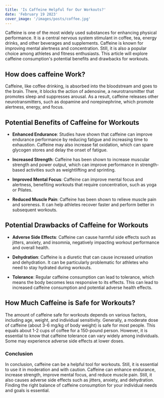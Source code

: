 ```yaml
---
title: 'Is Caffeine Helpful for Our Workouts?'
date: 'February 19 2023'
cover_image: '/images/posts/coffee.jpg'
---
```


Caffeine is one of the most widely used substances for enhancing physical performance. It is a central nervous system stimulant in coffee, tea, energy drinks, and other beverages and supplements. Caffeine is known for improving mental alertness and concentration. Still, it is also a popular choice among athletes and fitness enthusiasts. This article will explore caffeine consumption's potential benefits and drawbacks for workouts.

## How does caffeine Work?

Caffeine, like coffee drinking, is absorbed into the bloodstream and goes to the brain. There, it blocks the action of adenosine, a neurotransmitter that promotes sleep and suppresses arousal. As a result, caffeine releases other neurotransmitters, such as dopamine and norepinephrine, which promote alertness, energy, and focus.

## Potential Benefits of Caffeine for Workouts

- **Enhanced Endurance**: Studies have shown that caffeine can improve endurance performance by reducing fatigue and increasing time to exhaustion. Caffeine may also increase fat oxidation, which can spare glycogen stores and delay the onset of fatigue.

- **Increased Strength**: Caffeine has been shown to increase muscular strength and power output, which can improve performance in strength-based activities such as weightlifting and sprinting.

- **Improved Mental Focus**: Caffeine can improve mental focus and alertness, benefiting workouts that require concentration, such as yoga or Pilates.

- **Reduced Muscle Pain**: Caffeine has been shown to relieve muscle pain and soreness. It can help athletes recover faster and perform better in subsequent workouts.

## Potential Drawbacks of Caffeine for Workouts

- **Adverse Side Effects**: Caffeine can cause harmful side effects such as jitters, anxiety, and insomnia, negatively impacting workout performance and overall health.

- **Dehydration**: Caffeine is a diuretic that can cause increased urination and dehydration. It can be particularly problematic for athletes who need to stay hydrated during workouts.

- **Tolerance**: Regular caffeine consumption can lead to tolerance, which means the body becomes less responsive to its effects. This can lead to increased caffeine consumption and potential adverse health effects.

## How Much Caffeine is Safe for Workouts?

The amount of caffeine safe for workouts depends on various factors, including age, weight, and individual sensitivity. Generally, a moderate dose of caffeine (about 3-6 mg/kg of body weight) is safe for most people. This equals about 1-2 cups of coffee for a 150-pound person. However, it is essential to know that caffeine tolerance can vary widely among individuals. Some may experience adverse side effects at lower doses.

### Conclusion

In conclusion, caffeine can be a helpful tool for workouts. Still, it is essential to use it in moderation and with caution. Caffeine can enhance endurance, increase strength, improve mental focus, and reduce muscle pain. Still, it also causes adverse side effects such as jitters, anxiety, and dehydration. Finding the right balance of caffeine consumption for your individual needs and goals is essential.